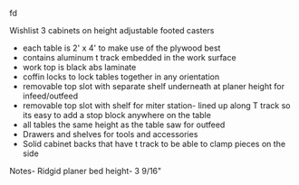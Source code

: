 fd 

Wishlist
3 cabinets on height adjustable footed casters
 - each table is 2' x 4' to make use of the plywood best
 - contains aluminum t track embedded in the work surface
 - work top is black abs laminate
 - coffin locks to lock tables together in any orientation
 - removable top slot with separate shelf underneath at planer  height for infeed/outfeed
 - removable top slot with shelf for miter station- lined up along T track so its easy to add a stop block anywhere on the table
 - all tables the same height as the table saw for outfeed
 - Drawers and shelves for tools and accessories
 - Solid cabinet backs that have t track to be able to clamp pieces on the side



Notes-
Ridgid planer bed height- 3 9/16"

